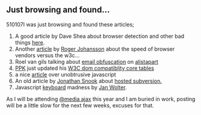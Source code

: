 <article><h2>Just browsing and found&#8230;</h2><time><span class="day">5</span><span class="month">10</span><span class="year">107</span></time>I was just browsing and found these articles;<ol>	<li>A good article by Dave Shea about browser detection and other bad things <a href="http://mezzoblue.com/archives/2007/11/12/detect_this/">here</a>.</li>	<li>Another <a href="http://www.456bereastreet.com/archive/200711/the_w3c_process_may_be_slow_but_browser_vendors_are_slower/">article</a> by <a href="http://www.456bereastreet.com/">Roger Johansson</a> about the speed of browser vendors versus the w3c...</li>	<li> Roel van gils talking about <a href="http://www.alistapart.com/articles/gracefulemailobfuscation">email obfuscation</a> on <a href="http://www.alistapart.com/">alistapart</a></li>	<li><a href="http://www.quirksmode.org/">PPK</a> just updated his <a href="http://www.quirksmode.org/blog/archives/2007/11/w3c_dom_compati.html">W3C dom compatiblity core tables</a></li>	<li>a nice <a href="http://icant.co.uk/articles/seven-rules-of-unobtrusive-javascript/">article</a> over unobtrusive javascript</li>	<li>An old article by <a href="http://www.snook.ca/jonathan/">Jonathan Snook</a> about <a href="http://www.snook.ca/archives/servers/hosted_subversion/#c56768">hosted subversion.</a></li>	<li>Javascript <a href="http://unixpapa.com/js/key.html">keyboard</a> madness by <a href="http://unixpapa.com/">Jan Wolter</a>.</li></ol>As I will be attending <a href="http://www.vivabit.com/atmediaAjax/">@media ajax</a> this year and I am buried in work, posting will be a little slow for the next few weeks, excuses for that.</article>